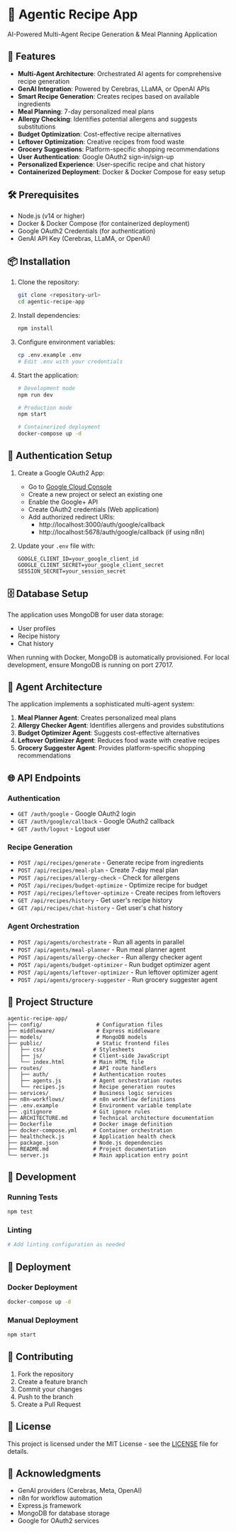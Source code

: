 # 🍳 Agentic Recipe App

AI-Powered Multi-Agent Recipe Generation & Meal Planning Application

## 🚀 Features

- **Multi-Agent Architecture**: Orchestrated AI agents for comprehensive recipe generation
- **GenAI Integration**: Powered by Cerebras, LLaMA, or OpenAI APIs
- **Smart Recipe Generation**: Creates recipes based on available ingredients
- **Meal Planning**: 7-day personalized meal plans
- **Allergy Checking**: Identifies potential allergens and suggests substitutions
- **Budget Optimization**: Cost-effective recipe alternatives
- **Leftover Optimization**: Creative recipes from food waste
- **Grocery Suggestions**: Platform-specific shopping recommendations
- **User Authentication**: Google OAuth2 sign-in/sign-up
- **Personalized Experience**: User-specific recipe and chat history
- **Containerized Deployment**: Docker & Docker Compose for easy setup

## 🛠️ Prerequisites

- Node.js (v14 or higher)
- Docker & Docker Compose (for containerized deployment)
- Google OAuth2 Credentials (for authentication)
- GenAI API Key (Cerebras, LLaMA, or OpenAI)

## 📦 Installation

1. Clone the repository:
   ```bash
   git clone <repository-url>
   cd agentic-recipe-app
   ```

2. Install dependencies:
   ```bash
   npm install
   ```

3. Configure environment variables:
   ```bash
   cp .env.example .env
   # Edit .env with your credentials
   ```

4. Start the application:
   ```bash
   # Development mode
   npm run dev
   
   # Production mode
   npm start
   
   # Containerized deployment
   docker-compose up -d
   ```

## 🔐 Authentication Setup

1. Create a Google OAuth2 App:
   - Go to [Google Cloud Console](https://console.cloud.google.com/)
   - Create a new project or select an existing one
   - Enable the Google+ API
   - Create OAuth2 credentials (Web application)
   - Add authorized redirect URIs:
     - http://localhost:3000/auth/google/callback
     - http://localhost:5678/auth/google/callback (if using n8n)

2. Update your `.env` file with:
   ```env
   GOOGLE_CLIENT_ID=your_google_client_id
   GOOGLE_CLIENT_SECRET=your_google_client_secret
   SESSION_SECRET=your_session_secret
   ```

## 🗄️ Database Setup

The application uses MongoDB for user data storage:
- User profiles
- Recipe history
- Chat history

When running with Docker, MongoDB is automatically provisioned.
For local development, ensure MongoDB is running on port 27017.

## 🤖 Agent Architecture

The application implements a sophisticated multi-agent system:

1. **Meal Planner Agent**: Creates personalized meal plans
2. **Allergy Checker Agent**: Identifies allergens and provides substitutions
3. **Budget Optimizer Agent**: Suggests cost-effective alternatives
4. **Leftover Optimizer Agent**: Reduces food waste with creative recipes
5. **Grocery Suggester Agent**: Provides platform-specific shopping recommendations

## 🌐 API Endpoints

### Authentication
- `GET /auth/google` - Google OAuth2 login
- `GET /auth/google/callback` - Google OAuth2 callback
- `GET /auth/logout` - Logout user

### Recipe Generation
- `POST /api/recipes/generate` - Generate recipe from ingredients
- `POST /api/recipes/meal-plan` - Create 7-day meal plan
- `POST /api/recipes/allergy-check` - Check for allergens
- `POST /api/recipes/budget-optimize` - Optimize recipe for budget
- `POST /api/recipes/leftover-optimize` - Create recipes from leftovers
- `GET /api/recipes/history` - Get user's recipe history
- `GET /api/recipes/chat-history` - Get user's chat history

### Agent Orchestration
- `POST /api/agents/orchestrate` - Run all agents in parallel
- `POST /api/agents/meal-planner` - Run meal planner agent
- `POST /api/agents/allergy-checker` - Run allergy checker agent
- `POST /api/agents/budget-optimizer` - Run budget optimizer agent
- `POST /api/agents/leftover-optimizer` - Run leftover optimizer agent
- `POST /api/agents/grocery-suggester` - Run grocery suggester agent

## 📁 Project Structure

```
agentic-recipe-app/
├── config/                 # Configuration files
├── middleware/             # Express middleware
├── models/                 # MongoDB models
├── public/                 # Static frontend files
│   ├── css/               # Stylesheets
│   ├── js/                # Client-side JavaScript
│   └── index.html         # Main HTML file
├── routes/                # API route handlers
│   ├── auth/              # Authentication routes
│   ├── agents.js          # Agent orchestration routes
│   └── recipes.js         # Recipe generation routes
├── services/              # Business logic services
├── n8n-workflows/         # n8n workflow definitions
├── .env.example           # Environment variable template
├── .gitignore             # Git ignore rules
├── ARCHITECTURE.md        # Technical architecture documentation
├── Dockerfile             # Docker image definition
├── docker-compose.yml     # Container orchestration
├── healthcheck.js         # Application health check
├── package.json           # Node.js dependencies
├── README.md              # Project documentation
└── server.js              # Main application entry point
```

## 🧪 Development

### Running Tests
```bash
npm test
```

### Linting
```bash
# Add linting configuration as needed
```

## 🚢 Deployment

### Docker Deployment
```bash
docker-compose up -d
```

### Manual Deployment
```bash
npm start
```

## 🤝 Contributing

1. Fork the repository
2. Create a feature branch
3. Commit your changes
4. Push to the branch
5. Create a Pull Request

## 📄 License

This project is licensed under the MIT License - see the [LICENSE](LICENSE) file for details.

## 🙏 Acknowledgments

- GenAI providers (Cerebras, Meta, OpenAI)
- n8n for workflow automation
- Express.js framework
- MongoDB for database storage
- Google for OAuth2 services